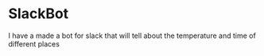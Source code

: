 # SlackBot
I have a made a bot for slack that will tell about the temperature and time of different places
